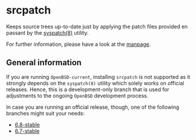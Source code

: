 # srcpatch

Keeps source trees up-to-date just by applying the patch files provided en passant by the [syspatch(8)](http://man.openbsd.org/syspatch) utility.

For further information, please have a look at the [manpage](https://mpfr.github.io/srcpatch/srcpatch.8.html).

## General information

If you are running `OpenBSD-current`, installing `srcpatch` is not supported as it strongly depends on the `syspatch(8)` utility which solely works on official releases. Hence, this is a development-only branch that is used for adjustments to the ongoing `OpenBSD` development process.

In case you are running an official release, though, one of the following branches might suit your needs:
* [6.8-stable](https://github.com/mpfr/srcpatch/tree/6.8-stable)
* [6.7-stable](https://github.com/mpfr/srcpatch/tree/6.7-stable)
